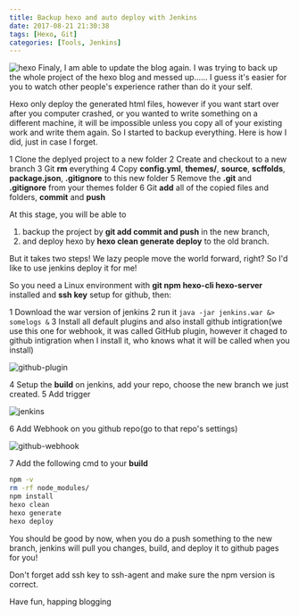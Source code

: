 ```yaml
---
title: Backup hexo and auto deploy with Jenkins
date: 2017-08-21 21:30:38
tags: [Hexo, Git]
categories: [Tools, Jenkins]
---
```


![hexo](https://philsblog.b-cdn.net/images/hexo.png "hexo")
Finaly, I am able to update the blog again. I was trying to back up the whole project of the hexo blog and messed up......
I guess it's easier for you to watch other people's experience rather than do it your self.

Hexo only deploy the generated html files, however if you want start over after you computer crashed, or you wanted to write something on a different machine, it will be impossible unless you copy all of your existing work and write them again. So I started to backup everything. Here is how I did, just in case I forget.

1 Clone the deplyed project to a new folder
2 Create and checkout to a new branch
3 Git **rm** everything
4 Copy **config.yml**, **themes/**, **source**, **scffolds**, **package.json**, **.gitignore** to this new folder
5 Remove the **.git** and **.gitignore** from your themes folder
6 Git **add** all of the copied files and folders, **commit** and **push**

At this stage, you will be able to 
1) backup the project by **git add commit and push** in the new branch, 
2) and deploy hexo by **hexo clean generate deploy** to the old branch. 

But it takes two steps! We lazy people move the world forward, right? So I'd like to use jenkins deploy it for me!

So you need a Linux environment with **git npm hexo-cli hexo-server** installed and **ssh key** setup for github, then:

1 Download the war version of jenkins
2 run it `java -jar jenkins.war &> somelogs &`
3 Install all default plugins and also install github intigration(we use this one for webhook, it was called GitHub plugin, however it chaged to github intigration when I install it, who knows what it will be called when you install)

![github-plugin](https://philsblog.b-cdn.net/images/github-plugin.jpg "github-plugin")

4 Setup the **build** on jenkins, add your repo, choose the new branch we just created.
5 Add trigger

![jenkins](https://philsblog.b-cdn.net/images/jenkins-trigger.jpeg "jenkins")

6 Add Webhook on you github repo(go to that repo's settings)

![github-webhook](https://philsblog.b-cdn.net/images/github-webhook.jpeg "github-webhook")

7 Add the following cmd to your **build**
```bash
npm -v
rm -rf node_modules/
npm install
hexo clean
hexo generate
hexo deploy
```

You should be good by now, when you do a push something to the new branch, jenkins will pull you changes, build, and deploy it to github pages for you!

Don't forget add ssh key to ssh-agent and make sure the npm version is correct.

Have fun, happing blogging